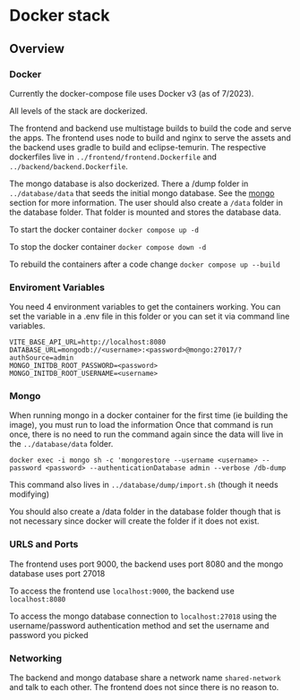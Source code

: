 # Docker stack

## Overview

### Docker

Currently the docker-compose file uses Docker v3 (as of 7/2023). 

All levels of the stack are dockerized. 

The frontend and backend use multistage builds to build the code and serve the apps. The frontend uses node to build and nginx to serve the assets and the backend uses gradle to build and eclipse-temurin. The respective dockerfiles live in `../frontend/frontend.Dockerfile` and `../backend/backend.Dockerfile`. 

The mongo database is also dockerized. There a /dump folder in `../database/data` that seeds the initial mongo database. See the [mongo](#mongo) section for more information. The user should also create a `/data` folder in the database folder. That folder is mounted and stores the database data. 

To start the docker container 
`docker compose up -d`

To stop the docker container
`docker compose down -d`

To rebuild the containers after a code change 
`docker compose up --build`

### Enviroment Variables

You need 4 environment variables to get the containers working. You can set the variable in a .env file in this folder or you can set it via command line variables.

```
VITE_BASE_API_URL=http://localhost:8080
DATABASE_URL=mongodb://<username>:<password>@mongo:27017/?authSource=admin
MONGO_INITDB_ROOT_PASSWORD=<password>
MONGO_INITDB_ROOT_USERNAME=<username>
```

### Mongo 

When running mongo in a docker container for the first time (ie building the image), you must run to load the information 
Once that command is run once, there is no need to run the command again since the data will live in the `../database/data` folder.

`docker exec -i mongo sh -c 'mongorestore --username <username> --password <password> --authenticationDatabase admin --verbose /db-dump`

This command also lives in `../database/dump/import.sh` (though it needs modifying)

You should also create a /data folder in the database folder though that is not necessary since docker will create the folder if it does not exist. 

### URLS and Ports

The frontend uses port 9000, the backend uses port 8080 and the mongo database uses port 27018

To access the frontend use `localhost:9000`, the backend use `localhost:8080`

To access the mongo database connection to `localhost:27018` using the username/password authentication method and set the 
username and password you picked


### Networking

The backend and mongo database share a network name `shared-network` and talk to each other. The frontend does not since there is no reason to. 


